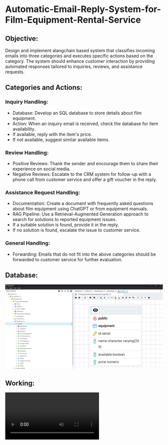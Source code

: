 # Automatic-Email-Reply-System-for-Film-Equipment-Rental-Service

## Objective:
Design and implement alangchain based  system that classifies incoming emails into three categories and executes specific actions based on the category. The system should enhance customer interaction by providing automated responses tailored to inquiries, reviews, and assistance requests.
## Categories and Actions:
### Inquiry Handling:
  * Database: Develop an SQL database to store details about film equipment.
  * Action: When an inquiry email is received, check the database for item availability.
  * If available, reply with the item's price.
  * If not available, suggest similar available items.
### Review Handling:
  * Positive Reviews: Thank the sender and encourage them to share their experience on social media.
  * Negative Reviews: Escalate to the CRM system for follow-up with a phone call from customer service and offer a gift voucher in the reply.
### Assistance Request Handling:
  * Documentation: Create a document with frequently asked questions about film equipment using ChatGPT or from equipment manuals.
  * RAG Pipeline: Use a Retrieval-Augmented Generation approach to search for solutions to reported equipment issues.
  * If a suitable solution is found, provide it in the reply.
  * If no solution is found, escalate the issue to customer service.
### General Handling:
  * Forwarding: Emails that do not fit into the above categories should be forwarded to customer service for further evaluation.

## Database:
![alt text](PostgreSQL.png)

## Working:
![alt text](demo.mp4)
